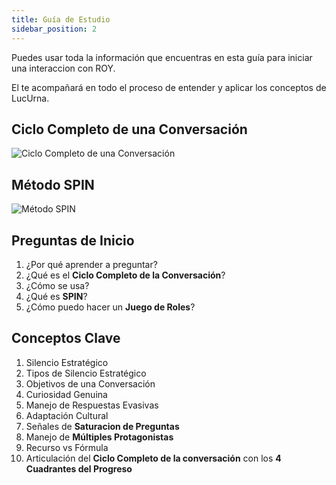 ```yaml
---
title: Guía de Estudio
sidebar_position: 2
---
```


Puedes usar toda la información que encuentras en esta guía para iniciar una interaccion con ROY. 

El te acompañará en todo el proceso de entender y aplicar los conceptos de LucUrna.

## Ciclo Completo de una Conversación

![Ciclo Completo de una Conversación](/img/ciclo-completo-conversacion.png)

## Método SPIN

![Método SPIN](/img/SPIN.png)

## Preguntas de Inicio

1. ¿Por qué aprender a preguntar?
2. ¿Qué es el **Ciclo Completo de la Conversación**?
3. ¿Cómo se usa?
4. ¿Qué es **SPIN**?
5. ¿Cómo puedo hacer un **Juego de Roles**?

## Conceptos Clave

1. Silencio Estratégico
2. Tipos de Silencio Estratégico
3. Objetivos de una Conversación
4. Curiosidad Genuina
5. Manejo de Respuestas Evasivas
6. Adaptación Cultural
7. Señales de **Saturacion de Preguntas**
8. Manejo de **Múltiples Protagonistas**
9. Recurso vs Fórmula
10. Articulación del **Ciclo Completo de la conversación** con los **4 Cuadrantes del Progreso**
